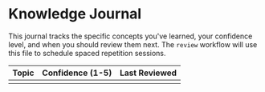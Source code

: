 # Knowledge Journal

This journal tracks the specific concepts you've learned, your confidence level, and when you should review them next. The `review` workflow will use this file to schedule spaced repetition sessions.

| Topic | Confidence (1-5) | Last Reviewed |
|-------|--------------------|---------------|
|       |                    |               |
